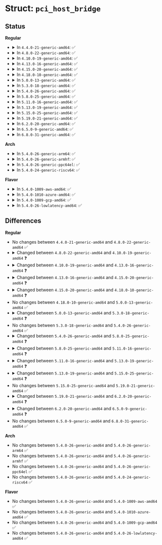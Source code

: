 # Struct: <code>pci_host_bridge</code>

## Status
<b>Regular</b>
<ul>
<li>
<details>
<summary>In <code>4.4.0-21-generic-amd64</code>: ✅</summary>

```c
struct pci_host_bridge {
    struct device dev;
    struct pci_bus * bus;
    struct list_head windows;
    void (*)(struct pci_host_bridge *) release_fn;
    void * release_data;
    unsigned int ignore_reset_delay;
    resource_size_t (*)(struct pci_dev *, const struct resource *, resource_size_t, resource_size_t, resource_size_t) align_resource;
}
```
</details>
</li>
<li>
<details>
<summary>In <code>4.8.0-22-generic-amd64</code>: ✅</summary>

```c
struct pci_host_bridge {
    struct device dev;
    struct pci_bus * bus;
    struct list_head windows;
    void (*)(struct pci_host_bridge *) release_fn;
    void * release_data;
    unsigned int ignore_reset_delay;
    resource_size_t (*)(struct pci_dev *, const struct resource *, resource_size_t, resource_size_t, resource_size_t) align_resource;
}
```
</details>
</li>
<li>
<details>
<summary>In <code>4.10.0-19-generic-amd64</code>: ✅</summary>

```c
struct pci_host_bridge {
    struct device dev;
    struct pci_bus * bus;
    struct pci_ops * ops;
    void * sysdata;
    int busnr;
    struct list_head windows;
    void (*)(struct pci_host_bridge *) release_fn;
    void * release_data;
    struct msi_controller * msi;
    unsigned int ignore_reset_delay;
    resource_size_t (*)(struct pci_dev *, const struct resource *, resource_size_t, resource_size_t, resource_size_t) align_resource;
    long unsigned int[0] private;
}
```
</details>
</li>
<li>
<details>
<summary>In <code>4.13.0-16-generic-amd64</code>: ✅</summary>

```c
struct pci_host_bridge {
    struct device dev;
    struct pci_bus * bus;
    struct pci_ops * ops;
    void * sysdata;
    int busnr;
    struct list_head windows;
    u8 (*)(struct pci_dev *, u8 *) swizzle_irq;
    int (*)(const struct pci_dev *, u8, u8) map_irq;
    void (*)(struct pci_host_bridge *) release_fn;
    void * release_data;
    struct msi_controller * msi;
    unsigned int ignore_reset_delay;
    resource_size_t (*)(struct pci_dev *, const struct resource *, resource_size_t, resource_size_t, resource_size_t) align_resource;
    long unsigned int[0] private;
}
```
</details>
</li>
<li>
<details>
<summary>In <code>4.15.0-20-generic-amd64</code>: ✅</summary>

```c
struct pci_host_bridge {
    struct device dev;
    struct pci_bus * bus;
    struct pci_ops * ops;
    void * sysdata;
    int busnr;
    struct list_head windows;
    u8 (*)(struct pci_dev *, u8 *) swizzle_irq;
    int (*)(const struct pci_dev *, u8, u8) map_irq;
    void (*)(struct pci_host_bridge *) release_fn;
    void * release_data;
    struct msi_controller * msi;
    unsigned int ignore_reset_delay;
    unsigned int no_ext_tags;
    resource_size_t (*)(struct pci_dev *, const struct resource *, resource_size_t, resource_size_t, resource_size_t) align_resource;
    long unsigned int[0] private;
}
```
</details>
</li>
<li>
<details>
<summary>In <code>4.18.0-10-generic-amd64</code>: ✅</summary>

```c
struct pci_host_bridge {
    struct device dev;
    struct pci_bus * bus;
    struct pci_ops * ops;
    void * sysdata;
    int busnr;
    struct list_head windows;
    u8 (*)(struct pci_dev *, u8 *) swizzle_irq;
    int (*)(const struct pci_dev *, u8, u8) map_irq;
    void (*)(struct pci_host_bridge *) release_fn;
    void * release_data;
    struct msi_controller * msi;
    unsigned int ignore_reset_delay;
    unsigned int no_ext_tags;
    unsigned int native_aer;
    unsigned int native_pcie_hotplug;
    unsigned int native_shpc_hotplug;
    unsigned int native_pme;
    unsigned int native_ltr;
    resource_size_t (*)(struct pci_dev *, const struct resource *, resource_size_t, resource_size_t, resource_size_t) align_resource;
    long unsigned int[0] private;
}
```
</details>
</li>
<li>
<details>
<summary>In <code>5.0.0-13-generic-amd64</code>: ✅</summary>

```c
struct pci_host_bridge {
    struct device dev;
    struct pci_bus * bus;
    struct pci_ops * ops;
    void * sysdata;
    int busnr;
    struct list_head windows;
    u8 (*)(struct pci_dev *, u8 *) swizzle_irq;
    int (*)(const struct pci_dev *, u8, u8) map_irq;
    void (*)(struct pci_host_bridge *) release_fn;
    void * release_data;
    struct msi_controller * msi;
    unsigned int ignore_reset_delay;
    unsigned int no_ext_tags;
    unsigned int native_aer;
    unsigned int native_pcie_hotplug;
    unsigned int native_shpc_hotplug;
    unsigned int native_pme;
    unsigned int native_ltr;
    resource_size_t (*)(struct pci_dev *, const struct resource *, resource_size_t, resource_size_t, resource_size_t) align_resource;
    long unsigned int[0] private;
}
```
</details>
</li>
<li>
<details>
<summary>In <code>5.3.0-18-generic-amd64</code>: ✅</summary>

```c
struct pci_host_bridge {
    struct device dev;
    struct pci_bus * bus;
    struct pci_ops * ops;
    void * sysdata;
    int busnr;
    struct list_head windows;
    struct list_head dma_ranges;
    u8 (*)(struct pci_dev *, u8 *) swizzle_irq;
    int (*)(const struct pci_dev *, u8, u8) map_irq;
    void (*)(struct pci_host_bridge *) release_fn;
    void * release_data;
    struct msi_controller * msi;
    unsigned int ignore_reset_delay;
    unsigned int no_ext_tags;
    unsigned int native_aer;
    unsigned int native_pcie_hotplug;
    unsigned int native_shpc_hotplug;
    unsigned int native_pme;
    unsigned int native_ltr;
    unsigned int preserve_config;
    resource_size_t (*)(struct pci_dev *, const struct resource *, resource_size_t, resource_size_t, resource_size_t) align_resource;
    long unsigned int[0] private;
}
```
</details>
</li>
<li>
<details>
<summary>In <code>5.4.0-26-generic-amd64</code>: ✅</summary>

```c
struct pci_host_bridge {
    struct device dev;
    struct pci_bus * bus;
    struct pci_ops * ops;
    void * sysdata;
    int busnr;
    struct list_head windows;
    struct list_head dma_ranges;
    u8 (*)(struct pci_dev *, u8 *) swizzle_irq;
    int (*)(const struct pci_dev *, u8, u8) map_irq;
    void (*)(struct pci_host_bridge *) release_fn;
    void * release_data;
    struct msi_controller * msi;
    unsigned int ignore_reset_delay;
    unsigned int no_ext_tags;
    unsigned int native_aer;
    unsigned int native_pcie_hotplug;
    unsigned int native_shpc_hotplug;
    unsigned int native_pme;
    unsigned int native_ltr;
    unsigned int preserve_config;
    resource_size_t (*)(struct pci_dev *, const struct resource *, resource_size_t, resource_size_t, resource_size_t) align_resource;
    long unsigned int[0] private;
}
```
</details>
</li>
<li>
<details>
<summary>In <code>5.8.0-25-generic-amd64</code>: ✅</summary>

```c
struct pci_host_bridge {
    struct device dev;
    struct pci_bus * bus;
    struct pci_ops * ops;
    void * sysdata;
    int busnr;
    struct list_head windows;
    struct list_head dma_ranges;
    u8 (*)(struct pci_dev *, u8 *) swizzle_irq;
    int (*)(const struct pci_dev *, u8, u8) map_irq;
    void (*)(struct pci_host_bridge *) release_fn;
    void * release_data;
    struct msi_controller * msi;
    unsigned int ignore_reset_delay;
    unsigned int no_ext_tags;
    unsigned int native_aer;
    unsigned int native_pcie_hotplug;
    unsigned int native_shpc_hotplug;
    unsigned int native_pme;
    unsigned int native_ltr;
    unsigned int native_dpc;
    unsigned int preserve_config;
    unsigned int size_windows;
    resource_size_t (*)(struct pci_dev *, const struct resource *, resource_size_t, resource_size_t, resource_size_t) align_resource;
    long unsigned int[0] private;
}
```
</details>
</li>
<li>
<details>
<summary>In <code>5.11.0-16-generic-amd64</code>: ✅</summary>

```c
struct pci_host_bridge {
    struct device dev;
    struct pci_bus * bus;
    struct pci_ops * ops;
    struct pci_ops * child_ops;
    void * sysdata;
    int busnr;
    struct list_head windows;
    struct list_head dma_ranges;
    u8 (*)(struct pci_dev *, u8 *) swizzle_irq;
    int (*)(const struct pci_dev *, u8, u8) map_irq;
    void (*)(struct pci_host_bridge *) release_fn;
    void * release_data;
    struct msi_controller * msi;
    unsigned int ignore_reset_delay;
    unsigned int no_ext_tags;
    unsigned int native_aer;
    unsigned int native_pcie_hotplug;
    unsigned int native_shpc_hotplug;
    unsigned int native_pme;
    unsigned int native_ltr;
    unsigned int native_dpc;
    unsigned int preserve_config;
    unsigned int size_windows;
    resource_size_t (*)(struct pci_dev *, const struct resource *, resource_size_t, resource_size_t, resource_size_t) align_resource;
    long unsigned int[0] private;
}
```
</details>
</li>
<li>
<details>
<summary>In <code>5.13.0-19-generic-amd64</code>: ✅</summary>

```c
struct pci_host_bridge {
    struct device dev;
    struct pci_bus * bus;
    struct pci_ops * ops;
    struct pci_ops * child_ops;
    void * sysdata;
    int busnr;
    struct list_head windows;
    struct list_head dma_ranges;
    u8 (*)(struct pci_dev *, u8 *) swizzle_irq;
    int (*)(const struct pci_dev *, u8, u8) map_irq;
    void (*)(struct pci_host_bridge *) release_fn;
    void * release_data;
    unsigned int ignore_reset_delay;
    unsigned int no_ext_tags;
    unsigned int native_aer;
    unsigned int native_pcie_hotplug;
    unsigned int native_shpc_hotplug;
    unsigned int native_pme;
    unsigned int native_ltr;
    unsigned int native_dpc;
    unsigned int preserve_config;
    unsigned int size_windows;
    unsigned int msi_domain;
    resource_size_t (*)(struct pci_dev *, const struct resource *, resource_size_t, resource_size_t, resource_size_t) align_resource;
    long unsigned int[0] private;
}
```
</details>
</li>
<li>
<details>
<summary>In <code>5.15.0-25-generic-amd64</code>: ✅</summary>

```c
struct pci_host_bridge {
    struct device dev;
    struct pci_bus * bus;
    struct pci_ops * ops;
    struct pci_ops * child_ops;
    void * sysdata;
    int busnr;
    int domain_nr;
    struct list_head windows;
    struct list_head dma_ranges;
    u8 (*)(struct pci_dev *, u8 *) swizzle_irq;
    int (*)(const struct pci_dev *, u8, u8) map_irq;
    void (*)(struct pci_host_bridge *) release_fn;
    void * release_data;
    unsigned int ignore_reset_delay;
    unsigned int no_ext_tags;
    unsigned int native_aer;
    unsigned int native_pcie_hotplug;
    unsigned int native_shpc_hotplug;
    unsigned int native_pme;
    unsigned int native_ltr;
    unsigned int native_dpc;
    unsigned int preserve_config;
    unsigned int size_windows;
    unsigned int msi_domain;
    resource_size_t (*)(struct pci_dev *, const struct resource *, resource_size_t, resource_size_t, resource_size_t) align_resource;
    long unsigned int[0] private;
}
```
</details>
</li>
<li>
<details>
<summary>In <code>5.19.0-21-generic-amd64</code>: ✅</summary>

```c
struct pci_host_bridge {
    struct device dev;
    struct pci_bus * bus;
    struct pci_ops * ops;
    struct pci_ops * child_ops;
    void * sysdata;
    int busnr;
    int domain_nr;
    struct list_head windows;
    struct list_head dma_ranges;
    u8 (*)(struct pci_dev *, u8 *) swizzle_irq;
    int (*)(const struct pci_dev *, u8, u8) map_irq;
    void (*)(struct pci_host_bridge *) release_fn;
    void * release_data;
    unsigned int ignore_reset_delay;
    unsigned int no_ext_tags;
    unsigned int native_aer;
    unsigned int native_pcie_hotplug;
    unsigned int native_shpc_hotplug;
    unsigned int native_pme;
    unsigned int native_ltr;
    unsigned int native_dpc;
    unsigned int preserve_config;
    unsigned int size_windows;
    unsigned int msi_domain;
    resource_size_t (*)(struct pci_dev *, const struct resource *, resource_size_t, resource_size_t, resource_size_t) align_resource;
    long unsigned int[0] private;
}
```
</details>
</li>
<li>
<details>
<summary>In <code>6.2.0-20-generic-amd64</code>: ✅</summary>

```c
struct pci_host_bridge {
    struct device dev;
    struct pci_bus * bus;
    struct pci_ops * ops;
    struct pci_ops * child_ops;
    void * sysdata;
    int busnr;
    int domain_nr;
    struct list_head windows;
    struct list_head dma_ranges;
    u8 (*)(struct pci_dev *, u8 *) swizzle_irq;
    int (*)(const struct pci_dev *, u8, u8) map_irq;
    void (*)(struct pci_host_bridge *) release_fn;
    void * release_data;
    unsigned int ignore_reset_delay;
    unsigned int no_ext_tags;
    unsigned int no_inc_mrrs;
    unsigned int native_aer;
    unsigned int native_pcie_hotplug;
    unsigned int native_shpc_hotplug;
    unsigned int native_pme;
    unsigned int native_ltr;
    unsigned int native_dpc;
    unsigned int preserve_config;
    unsigned int size_windows;
    unsigned int msi_domain;
    resource_size_t (*)(struct pci_dev *, const struct resource *, resource_size_t, resource_size_t, resource_size_t) align_resource;
    long unsigned int[0] private;
}
```
</details>
</li>
<li>
<details>
<summary>In <code>6.5.0-9-generic-amd64</code>: ✅</summary>

```c
struct pci_host_bridge {
    struct device dev;
    struct pci_bus * bus;
    struct pci_ops * ops;
    struct pci_ops * child_ops;
    void * sysdata;
    int busnr;
    int domain_nr;
    struct list_head windows;
    struct list_head dma_ranges;
    u8 (*)(struct pci_dev *, u8 *) swizzle_irq;
    int (*)(const struct pci_dev *, u8, u8) map_irq;
    void (*)(struct pci_host_bridge *) release_fn;
    void * release_data;
    unsigned int ignore_reset_delay;
    unsigned int no_ext_tags;
    unsigned int no_inc_mrrs;
    unsigned int native_aer;
    unsigned int native_pcie_hotplug;
    unsigned int native_shpc_hotplug;
    unsigned int native_pme;
    unsigned int native_ltr;
    unsigned int native_dpc;
    unsigned int native_cxl_error;
    unsigned int preserve_config;
    unsigned int size_windows;
    unsigned int msi_domain;
    resource_size_t (*)(struct pci_dev *, const struct resource *, resource_size_t, resource_size_t, resource_size_t) align_resource;
    long unsigned int[0] private;
}
```
</details>
</li>
<li>
<details>
<summary>In <code>6.8.0-31-generic-amd64</code>: ✅</summary>

```c
struct pci_host_bridge {
    struct device dev;
    struct pci_bus * bus;
    struct pci_ops * ops;
    struct pci_ops * child_ops;
    void * sysdata;
    int busnr;
    int domain_nr;
    struct list_head windows;
    struct list_head dma_ranges;
    u8 (*)(struct pci_dev *, u8 *) swizzle_irq;
    int (*)(const struct pci_dev *, u8, u8) map_irq;
    void (*)(struct pci_host_bridge *) release_fn;
    void * release_data;
    unsigned int ignore_reset_delay;
    unsigned int no_ext_tags;
    unsigned int no_inc_mrrs;
    unsigned int native_aer;
    unsigned int native_pcie_hotplug;
    unsigned int native_shpc_hotplug;
    unsigned int native_pme;
    unsigned int native_ltr;
    unsigned int native_dpc;
    unsigned int native_cxl_error;
    unsigned int preserve_config;
    unsigned int size_windows;
    unsigned int msi_domain;
    resource_size_t (*)(struct pci_dev *, const struct resource *, resource_size_t, resource_size_t, resource_size_t) align_resource;
    long unsigned int[0] private;
}
```
</details>
</li>
</ul>
<b>Arch</b>
<ul>
<li>
<details>
<summary>In <code>5.4.0-26-generic-arm64</code>: ✅</summary>

```c
struct pci_host_bridge {
    struct device dev;
    struct pci_bus * bus;
    struct pci_ops * ops;
    void * sysdata;
    int busnr;
    struct list_head windows;
    struct list_head dma_ranges;
    u8 (*)(struct pci_dev *, u8 *) swizzle_irq;
    int (*)(const struct pci_dev *, u8, u8) map_irq;
    void (*)(struct pci_host_bridge *) release_fn;
    void * release_data;
    struct msi_controller * msi;
    unsigned int ignore_reset_delay;
    unsigned int no_ext_tags;
    unsigned int native_aer;
    unsigned int native_pcie_hotplug;
    unsigned int native_shpc_hotplug;
    unsigned int native_pme;
    unsigned int native_ltr;
    unsigned int preserve_config;
    resource_size_t (*)(struct pci_dev *, const struct resource *, resource_size_t, resource_size_t, resource_size_t) align_resource;
    long unsigned int[0] private;
}
```
</details>
</li>
<li>
<details>
<summary>In <code>5.4.0-26-generic-armhf</code>: ✅</summary>

```c
struct pci_host_bridge {
    struct device dev;
    struct pci_bus * bus;
    struct pci_ops * ops;
    void * sysdata;
    int busnr;
    struct list_head windows;
    struct list_head dma_ranges;
    u8 (*)(struct pci_dev *, u8 *) swizzle_irq;
    int (*)(const struct pci_dev *, u8, u8) map_irq;
    void (*)(struct pci_host_bridge *) release_fn;
    void * release_data;
    struct msi_controller * msi;
    unsigned int ignore_reset_delay;
    unsigned int no_ext_tags;
    unsigned int native_aer;
    unsigned int native_pcie_hotplug;
    unsigned int native_shpc_hotplug;
    unsigned int native_pme;
    unsigned int native_ltr;
    unsigned int preserve_config;
    resource_size_t (*)(struct pci_dev *, const struct resource *, resource_size_t, resource_size_t, resource_size_t) align_resource;
    long unsigned int[0] private;
}
```
</details>
</li>
<li>
<details>
<summary>In <code>5.4.0-26-generic-ppc64el</code>: ✅</summary>

```c
struct pci_host_bridge {
    struct device dev;
    struct pci_bus * bus;
    struct pci_ops * ops;
    void * sysdata;
    int busnr;
    struct list_head windows;
    struct list_head dma_ranges;
    u8 (*)(struct pci_dev *, u8 *) swizzle_irq;
    int (*)(const struct pci_dev *, u8, u8) map_irq;
    void (*)(struct pci_host_bridge *) release_fn;
    void * release_data;
    struct msi_controller * msi;
    unsigned int ignore_reset_delay;
    unsigned int no_ext_tags;
    unsigned int native_aer;
    unsigned int native_pcie_hotplug;
    unsigned int native_shpc_hotplug;
    unsigned int native_pme;
    unsigned int native_ltr;
    unsigned int preserve_config;
    resource_size_t (*)(struct pci_dev *, const struct resource *, resource_size_t, resource_size_t, resource_size_t) align_resource;
    long unsigned int[0] private;
}
```
</details>
</li>
<li>
<details>
<summary>In <code>5.4.0-24-generic-riscv64</code>: ✅</summary>

```c
struct pci_host_bridge {
    struct device dev;
    struct pci_bus * bus;
    struct pci_ops * ops;
    void * sysdata;
    int busnr;
    struct list_head windows;
    struct list_head dma_ranges;
    u8 (*)(struct pci_dev *, u8 *) swizzle_irq;
    int (*)(const struct pci_dev *, u8, u8) map_irq;
    void (*)(struct pci_host_bridge *) release_fn;
    void * release_data;
    struct msi_controller * msi;
    unsigned int ignore_reset_delay;
    unsigned int no_ext_tags;
    unsigned int native_aer;
    unsigned int native_pcie_hotplug;
    unsigned int native_shpc_hotplug;
    unsigned int native_pme;
    unsigned int native_ltr;
    unsigned int preserve_config;
    resource_size_t (*)(struct pci_dev *, const struct resource *, resource_size_t, resource_size_t, resource_size_t) align_resource;
    long unsigned int[0] private;
}
```
</details>
</li>
</ul>
<b>Flavor</b>
<ul>
<li>
<details>
<summary>In <code>5.4.0-1009-aws-amd64</code>: ✅</summary>

```c
struct pci_host_bridge {
    struct device dev;
    struct pci_bus * bus;
    struct pci_ops * ops;
    void * sysdata;
    int busnr;
    struct list_head windows;
    struct list_head dma_ranges;
    u8 (*)(struct pci_dev *, u8 *) swizzle_irq;
    int (*)(const struct pci_dev *, u8, u8) map_irq;
    void (*)(struct pci_host_bridge *) release_fn;
    void * release_data;
    struct msi_controller * msi;
    unsigned int ignore_reset_delay;
    unsigned int no_ext_tags;
    unsigned int native_aer;
    unsigned int native_pcie_hotplug;
    unsigned int native_shpc_hotplug;
    unsigned int native_pme;
    unsigned int native_ltr;
    unsigned int preserve_config;
    resource_size_t (*)(struct pci_dev *, const struct resource *, resource_size_t, resource_size_t, resource_size_t) align_resource;
    long unsigned int[0] private;
}
```
</details>
</li>
<li>
<details>
<summary>In <code>5.4.0-1010-azure-amd64</code>: ✅</summary>

```c
struct pci_host_bridge {
    struct device dev;
    struct pci_bus * bus;
    struct pci_ops * ops;
    void * sysdata;
    int busnr;
    struct list_head windows;
    struct list_head dma_ranges;
    u8 (*)(struct pci_dev *, u8 *) swizzle_irq;
    int (*)(const struct pci_dev *, u8, u8) map_irq;
    void (*)(struct pci_host_bridge *) release_fn;
    void * release_data;
    struct msi_controller * msi;
    unsigned int ignore_reset_delay;
    unsigned int no_ext_tags;
    unsigned int native_aer;
    unsigned int native_pcie_hotplug;
    unsigned int native_shpc_hotplug;
    unsigned int native_pme;
    unsigned int native_ltr;
    unsigned int preserve_config;
    resource_size_t (*)(struct pci_dev *, const struct resource *, resource_size_t, resource_size_t, resource_size_t) align_resource;
    long unsigned int[0] private;
}
```
</details>
</li>
<li>
<details>
<summary>In <code>5.4.0-1009-gcp-amd64</code>: ✅</summary>

```c
struct pci_host_bridge {
    struct device dev;
    struct pci_bus * bus;
    struct pci_ops * ops;
    void * sysdata;
    int busnr;
    struct list_head windows;
    struct list_head dma_ranges;
    u8 (*)(struct pci_dev *, u8 *) swizzle_irq;
    int (*)(const struct pci_dev *, u8, u8) map_irq;
    void (*)(struct pci_host_bridge *) release_fn;
    void * release_data;
    struct msi_controller * msi;
    unsigned int ignore_reset_delay;
    unsigned int no_ext_tags;
    unsigned int native_aer;
    unsigned int native_pcie_hotplug;
    unsigned int native_shpc_hotplug;
    unsigned int native_pme;
    unsigned int native_ltr;
    unsigned int preserve_config;
    resource_size_t (*)(struct pci_dev *, const struct resource *, resource_size_t, resource_size_t, resource_size_t) align_resource;
    long unsigned int[0] private;
}
```
</details>
</li>
<li>
<details>
<summary>In <code>5.4.0-26-lowlatency-amd64</code>: ✅</summary>

```c
struct pci_host_bridge {
    struct device dev;
    struct pci_bus * bus;
    struct pci_ops * ops;
    void * sysdata;
    int busnr;
    struct list_head windows;
    struct list_head dma_ranges;
    u8 (*)(struct pci_dev *, u8 *) swizzle_irq;
    int (*)(const struct pci_dev *, u8, u8) map_irq;
    void (*)(struct pci_host_bridge *) release_fn;
    void * release_data;
    struct msi_controller * msi;
    unsigned int ignore_reset_delay;
    unsigned int no_ext_tags;
    unsigned int native_aer;
    unsigned int native_pcie_hotplug;
    unsigned int native_shpc_hotplug;
    unsigned int native_pme;
    unsigned int native_ltr;
    unsigned int preserve_config;
    resource_size_t (*)(struct pci_dev *, const struct resource *, resource_size_t, resource_size_t, resource_size_t) align_resource;
    long unsigned int[0] private;
}
```
</details>
</li>
</ul>

## Differences
<b>Regular</b>
<ul>
<li>
No changes between <code>4.4.0-21-generic-amd64</code> and <code>4.8.0-22-generic-amd64</code> ✅
</li>
<li>
<details>
<summary>Changed between <code>4.8.0-22-generic-amd64</code> and <code>4.10.0-19-generic-amd64</code> ❓</summary>
<ul>
<li>
<b>Field added. </b>
<code>struct pci_ops * ops</code>
</li>
<li>
<b>Field added. </b>
<code>void * sysdata</code>
</li>
<li>
<b>Field added. </b>
<code>int busnr</code>
</li>
<li>
<b>Field added. </b>
<code>struct msi_controller * msi</code>
</li>
<li>
<b>Field added. </b>
<code>long unsigned int[0] private</code>
</li>
</ul>
</details>
</li>
<li>
<details>
<summary>Changed between <code>4.10.0-19-generic-amd64</code> and <code>4.13.0-16-generic-amd64</code> ❓</summary>
<ul>
<li>
<b>Field added. </b>
<code>u8 (*)(struct pci_dev *, u8 *) swizzle_irq</code>
</li>
<li>
<b>Field added. </b>
<code>int (*)(const struct pci_dev *, u8, u8) map_irq</code>
</li>
</ul>
</details>
</li>
<li>
<details>
<summary>Changed between <code>4.13.0-16-generic-amd64</code> and <code>4.15.0-20-generic-amd64</code> ❓</summary>
<ul>
<li>
<b>Field added. </b>
<code>unsigned int no_ext_tags</code>
</li>
</ul>
</details>
</li>
<li>
<details>
<summary>Changed between <code>4.15.0-20-generic-amd64</code> and <code>4.18.0-10-generic-amd64</code> ❓</summary>
<ul>
<li>
<b>Field added. </b>
<code>unsigned int native_aer</code>
</li>
<li>
<b>Field added. </b>
<code>unsigned int native_pcie_hotplug</code>
</li>
<li>
<b>Field added. </b>
<code>unsigned int native_shpc_hotplug</code>
</li>
<li>
<b>Field added. </b>
<code>unsigned int native_pme</code>
</li>
<li>
<b>Field added. </b>
<code>unsigned int native_ltr</code>
</li>
</ul>
</details>
</li>
<li>
No changes between <code>4.18.0-10-generic-amd64</code> and <code>5.0.0-13-generic-amd64</code> ✅
</li>
<li>
<details>
<summary>Changed between <code>5.0.0-13-generic-amd64</code> and <code>5.3.0-18-generic-amd64</code> ❓</summary>
<ul>
<li>
<b>Field added. </b>
<code>struct list_head dma_ranges</code>
</li>
<li>
<b>Field added. </b>
<code>unsigned int preserve_config</code>
</li>
</ul>
</details>
</li>
<li>
No changes between <code>5.3.0-18-generic-amd64</code> and <code>5.4.0-26-generic-amd64</code> ✅
</li>
<li>
<details>
<summary>Changed between <code>5.4.0-26-generic-amd64</code> and <code>5.8.0-25-generic-amd64</code> ❓</summary>
<ul>
<li>
<b>Field added. </b>
<code>unsigned int native_dpc</code>
</li>
<li>
<b>Field added. </b>
<code>unsigned int size_windows</code>
</li>
</ul>
</details>
</li>
<li>
<details>
<summary>Changed between <code>5.8.0-25-generic-amd64</code> and <code>5.11.0-16-generic-amd64</code> ❓</summary>
<ul>
<li>
<b>Field added. </b>
<code>struct pci_ops * child_ops</code>
</li>
</ul>
</details>
</li>
<li>
<details>
<summary>Changed between <code>5.11.0-16-generic-amd64</code> and <code>5.13.0-19-generic-amd64</code> ❓</summary>
<ul>
<li>
<b>Field added. </b>
<code>unsigned int msi_domain</code>
</li>
<li>
<b>Field removed. </b>
<code>struct msi_controller * msi</code>
</li>
</ul>
</details>
</li>
<li>
<details>
<summary>Changed between <code>5.13.0-19-generic-amd64</code> and <code>5.15.0-25-generic-amd64</code> ❓</summary>
<ul>
<li>
<b>Field added. </b>
<code>int domain_nr</code>
</li>
</ul>
</details>
</li>
<li>
No changes between <code>5.15.0-25-generic-amd64</code> and <code>5.19.0-21-generic-amd64</code> ✅
</li>
<li>
<details>
<summary>Changed between <code>5.19.0-21-generic-amd64</code> and <code>6.2.0-20-generic-amd64</code> ❓</summary>
<ul>
<li>
<b>Field added. </b>
<code>unsigned int no_inc_mrrs</code>
</li>
</ul>
</details>
</li>
<li>
<details>
<summary>Changed between <code>6.2.0-20-generic-amd64</code> and <code>6.5.0-9-generic-amd64</code> ❓</summary>
<ul>
<li>
<b>Field added. </b>
<code>unsigned int native_cxl_error</code>
</li>
</ul>
</details>
</li>
<li>
No changes between <code>6.5.0-9-generic-amd64</code> and <code>6.8.0-31-generic-amd64</code> ✅
</li>
</ul>
<b>Arch</b>
<ul>
<li>
No changes between <code>5.4.0-26-generic-amd64</code> and <code>5.4.0-26-generic-arm64</code> ✅
</li>
<li>
No changes between <code>5.4.0-26-generic-amd64</code> and <code>5.4.0-26-generic-armhf</code> ✅
</li>
<li>
No changes between <code>5.4.0-26-generic-amd64</code> and <code>5.4.0-26-generic-ppc64el</code> ✅
</li>
<li>
No changes between <code>5.4.0-26-generic-amd64</code> and <code>5.4.0-24-generic-riscv64</code> ✅
</li>
</ul>
<b>Flavor</b>
<ul>
<li>
No changes between <code>5.4.0-26-generic-amd64</code> and <code>5.4.0-1009-aws-amd64</code> ✅
</li>
<li>
No changes between <code>5.4.0-26-generic-amd64</code> and <code>5.4.0-1010-azure-amd64</code> ✅
</li>
<li>
No changes between <code>5.4.0-26-generic-amd64</code> and <code>5.4.0-1009-gcp-amd64</code> ✅
</li>
<li>
No changes between <code>5.4.0-26-generic-amd64</code> and <code>5.4.0-26-lowlatency-amd64</code> ✅
</li>
</ul>
